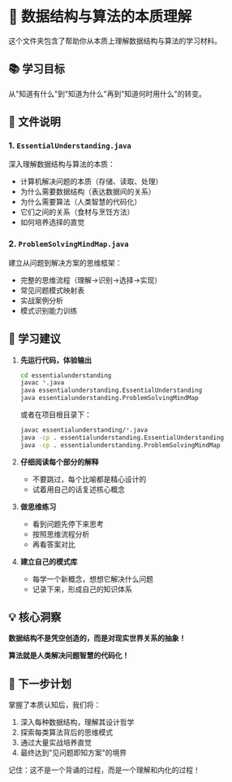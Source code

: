 # 🎯 数据结构与算法的本质理解

这个文件夹包含了帮助你从本质上理解数据结构与算法的学习材料。

## 📚 学习目标

从"知道有什么"到"知道为什么"再到"知道何时用什么"的转变。

## 📂 文件说明

### 1. `EssentialUnderstanding.java`
深入理解数据结构与算法的本质：
- 计算机解决问题的本质（存储、读取、处理）
- 为什么需要数据结构（表达数据间的关系）
- 为什么需要算法（人类智慧的代码化）
- 它们之间的关系（食材与烹饪方法）
- 如何培养选择的直觉

### 2. `ProblemSolvingMindMap.java`
建立从问题到解决方案的思维框架：
- 完整的思维流程（理解→识别→选择→实现）
- 常见问题模式映射表
- 实战案例分析
- 模式识别能力训练

## 🚀 学习建议

1. **先运行代码，体验输出**
   ```bash
   cd essentialunderstanding
   javac *.java
   java essentialunderstanding.EssentialUnderstanding
   java essentialunderstanding.ProblemSolvingMindMap
   ```
   
   或者在项目根目录下：
   ```bash
   javac essentialunderstanding/*.java
   java -cp . essentialunderstanding.EssentialUnderstanding
   java -cp . essentialunderstanding.ProblemSolvingMindMap
   ```

2. **仔细阅读每个部分的解释**
   - 不要跳过，每个比喻都是精心设计的
   - 试着用自己的话复述核心概念

3. **做思维练习**
   - 看到问题先停下来思考
   - 按照思维流程分析
   - 再看答案对比

4. **建立自己的模式库**
   - 每学一个新概念，想想它解决什么问题
   - 记录下来，形成自己的知识体系

## 💡 核心洞察

**数据结构不是凭空创造的，而是对现实世界关系的抽象！**

**算法就是人类解决问题智慧的代码化！**

## 🎯 下一步计划

掌握了本质认知后，我们将：
1. 深入每种数据结构，理解其设计哲学
2. 探索每类算法背后的思维模式
3. 通过大量实战培养直觉
4. 最终达到"见问题即知方案"的境界

记住：这不是一个背诵的过程，而是一个理解和内化的过程！